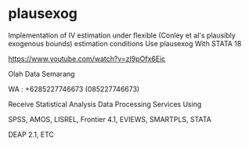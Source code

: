 # plausexog
Implementation of IV estimation under flexible (Conley et al's plausibly exogenous bounds) estimation conditions Use plausexog With STATA 18

https://www.youtube.com/watch?v=zI9pOfx6Eic

Olah Data Semarang

WA : +6285227746673 (085227746673)

Receive Statistical Analysis Data Processing Services Using

SPSS, AMOS, LISREL, Frontier 4.1, EVIEWS, SMARTPLS, STATA

DEAP 2.1, ETC
